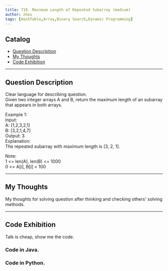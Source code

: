 ```yaml
---
title: 718. Maximum Length of Repeated Subarray (medium)                  
author: zhou      
tags: [HashTable,Array,Binary Search,Dynamic Programming]          
---
```


       

## Catalog  
+ [Question Description](#partI)
+ [My Thoughts](#partII)
+ [Code Exhibition](#partIII)

----------------------------------

## Question Description
Clear language for describing question.    
Given two integer arrays A and B, return the maximum length of an subarray that appears in both arrays.       

Example 1:     
Input:    
A: [1,2,3,2,1]   
B: [3,2,1,4,7]    
Output: 3    
Explanation:     
The repeated subarray with maximum length is [3, 2, 1].     

Note:    
1 <= len(A), len(B) <= 1000    
0 <= A[i], B[i] < 100     


----------------------------------

## My Thoughts
My thoughts for solving question after thinking and checking others' solving methods.        








----------------------------------

## Code Exhibition
Talk is cheap, show me the code.    
### Code in Java.     



### Code in Python.   




